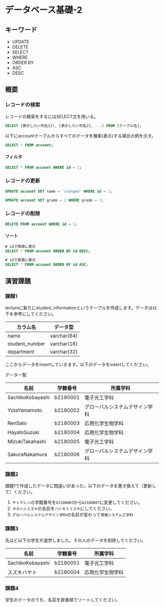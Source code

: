 # データベース基礎-2

## キーワード

* UPDATE
* DELETE
* SELECT
* WHERE
* ORDER BY
* ASC
* DESC

## 概要

### レコードの検索

レコードの検索をするにはSELECT文を用いる。</br>

```sql
SELECT [表示したい列名1](, [表示したい列名2], ...) FROM [テーブル名];
```

以下にaccountテーブルからすべてのデータを検索(表示)する場合の例を示す。

```sql
SELECT * FROM account;
```

#### フィルタ

```sql
SELECT * FROM account WHERE id = 1;
```

### レコードの更新

```sql
UPDATE account SET name = 'changed' WHERE id = 1;
```

```sql
UPDATE account SET grade = 2 WHERE grade = 1;
```

### レコードの削除

```sql
DELETE FROM account WHERE id = 1;
```

#### ソート

```sql
# idで降順に表示
SELECT * FROM account ORDER BY id DESC;
```

```sql
# idで昇順に表示
SELECT * FROM account ORDER BY id ASC;
```

## 演習課題

### 課題1
lectureに新たにstudent_informationというテーブルを作成します。データは以下を参考にしてください。

|カラム名|データ型|
|---|---|
|name|varchar(64)|
|student_number|varchar(16)|
|department|varchar(32)|

ここからデータをinsertしていきます。以下のデータをinsertしてください。

データ一覧  

|名前|学籍番号|所属学科|  
|---|---|---|  
|SachikoKobayashi|b2180001|電子光工学科|
|YutaYamamoto|b2180002|グローバルシステムデザイン学科|
|RenSato|b2180003|応用化学生物学科|
|HayatoSuzuki|b2180004|応用化学生物学科|
|MizukiTakahashi|b2180005|電子光工学科|
|SakuraNakamura|b2180006|グローバルシステムデザイン学科|

### 課題2
課題1で作成したデータに間違いがあった。以下のデータを書き換えて（更新して）ください。  

1. `サトウレン`の学籍番号を`b2180003`から`b2180007`に変更してください。  
2. `タカハシミズキ`の名前を`ハシモトミズキ`にしてください。
3. `グローバルシステムデザイン学科`の名前が変わって`情報システム工学科`


### 課題3
先ほど以下の学生が退学しました。その人のデータを削除してください。  

|名前|学籍番号|所属学科|
|---|---|---|
|SachikoKobayashi|b2180001|電子光工学科|
|スズキハヤト|b2180004|応用化学生物学科|


### 課題4

学生のデータのうち、名前を辞書順でソートしてください。  





